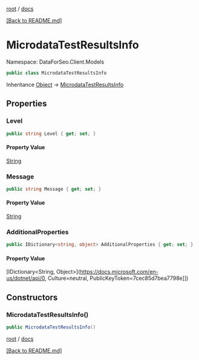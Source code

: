 [root](./../ "root") / [docs](./ "docs")

[[Back to README.md]](./../README.md "[Back to README.md]")

# MicrodataTestResultsInfo

Namespace: DataForSeo.Client.Models

```csharp
public class MicrodataTestResultsInfo
```

Inheritance [Object](https://docs.microsoft.com/en-us/dotnet/api/Object) → [MicrodataTestResultsInfo](./MicrodataTestResultsInfo.md)

## Properties

### **Level**

```csharp
public string Level { get; set; }
```

#### Property Value

[String](https://docs.microsoft.com/en-us/dotnet/api/String)<br>

### **Message**

```csharp
public string Message { get; set; }
```

#### Property Value

[String](https://docs.microsoft.com/en-us/dotnet/api/String)<br>

### **AdditionalProperties**

```csharp
public IDictionary<string, object> AdditionalProperties { get; set; }
```

#### Property Value

[IDictionary&lt;String, Object&gt;](https://docs.microsoft.com/en-us/dotnet/api/0, Culture=neutral, PublicKeyToken=7cec85d7bea7798e]])<br>

## Constructors

### **MicrodataTestResultsInfo()**

```csharp
public MicrodataTestResultsInfo()
```

[root](./../ "root") / [docs](./ "docs")

[[Back to README.md]](./../README.md "[Back to README.md]")